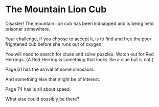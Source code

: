 # The Mountain Lion Cub

Disaster! The mountain lion cub has been kidnapped and is being held prisoner somewhere.

Your challenge, if you choose to accept it, is to find and free the poor frightened cub before she runs out of oxygen.

You will need to search for clues and solve puzzles. Watch out for Red Herrings. (A Red Herring is something that looks like a clue but is not.)

Page 61 has the arrival of some dinosaurs.

And something else that might be of interest.

Page 74 has is all about speed.

What else could possibly be there?
